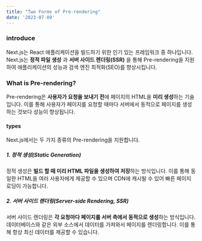 ```yaml
---
title: "Two Forms of Pre-rendering"
date: '2023-07-09'
---
```


### introduce
Next.js는 React 애플리케이션을 빌드하기 위한 인기 있는 프레임워크 중 하나입니다. Next.js는 **정적 파일 생성** 과 **서버 사이드 렌더링(SSR)** 을 통해 Pre-rendering을 지원하여 애플리케이션의 성능과 검색 엔진 최적화(SEO)를 향상시킵니다.


### What is Pre-rendering?
Pre-rendering은 **사용자가 요청을 보내기 전**에 페이지의 HTML을 **미리 생성**하는 기술입니다. 이를 통해 사용자가 페이지를 요청할 때마다 서버에서 동적으로 페이지를 생성하는 것보다 성능이 향상됩니다.


#### types
Next.js에서는 두 가지 종류의 Pre-rendering을 지원합니다.


##### 1. 정적 생성(Static Generation)
정적 생성은 **빌드 할 때 미리 HTML 파일을 생성하여 저장**하는 방식입니다. 이를 통해 동일한 HTML을 여러 사용자에게 제공할 수 있으며 CDN에 캐시될 수 있어 빠른 페이지 로딩이 가능합니다.


##### 2. 서버 사이드 렌더링(Server-side Rendering, SSR)
서버 사이드 렌더링은 **각 요청마다 페이지를 서버 측에서 동적으로 생성**하는 방식입니다. 데이터베이스와 같은 외부 소스에서 데이터를 가져와서 페이지를 렌더링합니다. 이를 통해 항상 최신 데이터를 제공할 수 있습니다.

